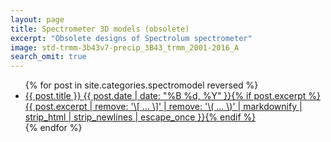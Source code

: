 ```yaml
---
layout: page
title: Spectrometer 3D models (obsolete)
excerpt: "Obsolete designs of Spectrolum spectrometer"
image: std-trmm-3b43v7-precip_3B43_trmm_2001-2016_A
search_omit: true
---
```


<ul class="post-list">
{% for post in site.categories.spectromodel reversed %}
  <li><article><a href="{{ site.url }}{{ post.url }}">{{ post.title }} <span class="entry-date"><time datetime="{{ post.date | date_to_xmlschema }}">{{ post.date | date: "%B %d, %Y" }}</time></span>{% if post.excerpt %} <span class="excerpt">{{ post.excerpt | remove: '\[ ... \]' | remove: '\( ... \)' | markdownify | strip_html | strip_newlines | escape_once }}</span>{% endif %}</a></article></li>
{% endfor %}
</ul>

